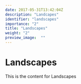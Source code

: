```yaml
---
date: 2017-05-31T13:42:04Z
description: "Landcapes"
identifier: "landscapes"
importance: "2"
title: "Landscapes"
weight: "2"
preview_image:	""
---
```


# Landscapes
This is the content for Landscapes